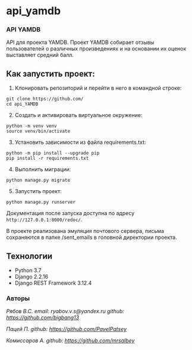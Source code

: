 # api_yamdb

### API YAMDB
API для проекта YAMDB. Проект YAMDB собирает отзывы пользователей о различных произведениях и на основании их оценок выставляет средний балл.

## Как запустить проект:

1. Клонировать репозиторий и перейти в него в командной строке:
```
git clone https://github.com/
cd api_YAMDB
```
2. Cоздать и активировать виртуальное окружение:
```
python -m venv venv
source venv/bin/activate
```
3. Установить зависимости из файла requirements.txt:
```
python -m pip install --upgrade pip
pip install -r requirements.txt
```
4. Выполнить миграции:
```
python manage.py migrate
```
5. Запустить проект:
```
python manage.py runserver
```
Документация после запуска доступна по адресу ```http://127.0.0.1:8000/redoc/```.

В проекте реализована эмуляция почтового сервера, письма сохраняются в папке /sent_emails в головной директории проекта.

## Технологии
- Python 3.7
- Django 2.2.16
- Django REST Framework 3.12.4

### Авторы

_Рябов В.С._
_email: ryabov.v.s@yandex.ru_
_github: https://github.com/bigbang13_

_Пацей П._
_github: https://github.com/PavelPatsey_

_Комиссаров А._
_github: https://github.com/mrsalbey_
